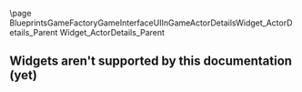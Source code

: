 \page BlueprintsGameFactoryGameInterfaceUIInGameActorDetailsWidget_ActorDetails_Parent Widget_ActorDetails_Parent
## Widgets aren't supported by this documentation (yet)
